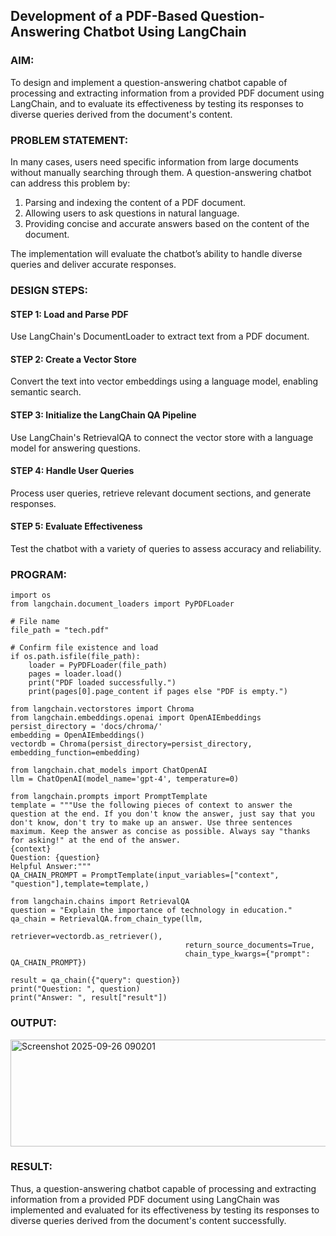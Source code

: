 ## Development of a PDF-Based Question-Answering Chatbot Using LangChain

### AIM:
To design and implement a question-answering chatbot capable of processing and extracting information from a provided PDF document using LangChain, and to evaluate its effectiveness by testing its responses to diverse queries derived from the document's content.

### PROBLEM STATEMENT:

In many cases, users need specific information from large documents without manually searching through them. A question-answering chatbot can address this problem by:

1. Parsing and indexing the content of a PDF document.
2. Allowing users to ask questions in natural language.
3. Providing concise and accurate answers based on the content of the document.
  
The implementation will evaluate the chatbot’s ability to handle diverse queries and deliver accurate responses.

### DESIGN STEPS:

#### STEP 1: Load and Parse PDF
Use LangChain's DocumentLoader to extract text from a PDF document.

#### STEP 2: Create a Vector Store
Convert the text into vector embeddings using a language model, enabling semantic search.

#### STEP 3: Initialize the LangChain QA Pipeline
Use LangChain's RetrievalQA to connect the vector store with a language model for answering questions.

#### STEP 4: Handle User Queries
Process user queries, retrieve relevant document sections, and generate responses.

#### STEP 5: Evaluate Effectiveness
Test the chatbot with a variety of queries to assess accuracy and reliability.


### PROGRAM:
```
import os
from langchain.document_loaders import PyPDFLoader

# File name
file_path = "tech.pdf"

# Confirm file existence and load
if os.path.isfile(file_path):
    loader = PyPDFLoader(file_path)
    pages = loader.load()
    print("PDF loaded successfully.")
    print(pages[0].page_content if pages else "PDF is empty.")

from langchain.vectorstores import Chroma
from langchain.embeddings.openai import OpenAIEmbeddings
persist_directory = 'docs/chroma/'
embedding = OpenAIEmbeddings()
vectordb = Chroma(persist_directory=persist_directory, embedding_function=embedding)

from langchain.chat_models import ChatOpenAI
llm = ChatOpenAI(model_name='gpt-4', temperature=0)

from langchain.prompts import PromptTemplate
template = """Use the following pieces of context to answer the question at the end. If you don't know the answer, just say that you don't know, don't try to make up an answer. Use three sentences maximum. Keep the answer as concise as possible. Always say "thanks for asking!" at the end of the answer. 
{context}
Question: {question}
Helpful Answer:"""
QA_CHAIN_PROMPT = PromptTemplate(input_variables=["context", "question"],template=template,)

from langchain.chains import RetrievalQA
question = "Explain the importance of technology in education."
qa_chain = RetrievalQA.from_chain_type(llm,
                                       retriever=vectordb.as_retriever(),
                                       return_source_documents=True,
                                       chain_type_kwargs={"prompt": QA_CHAIN_PROMPT})

result = qa_chain({"query": question})
print("Question: ", question)
print("Answer: ", result["result"])

`````
### OUTPUT:

<img width="750" height="171" alt="Screenshot 2025-09-26 090201" src="https://github.com/user-attachments/assets/d3c88d9d-10c3-4b4e-8e27-c871adba78f9" />



### RESULT:
Thus, a question-answering chatbot capable of processing and extracting information from a provided PDF document using LangChain was implemented and evaluated for its effectiveness by testing its responses to diverse queries derived from the document's content successfully.
